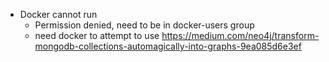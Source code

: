 - Docker cannot run
	- Permission denied, need to be in docker-users group
	- need docker to attempt to use https://medium.com/neo4j/transform-mongodb-collections-automagically-into-graphs-9ea085d6e3ef